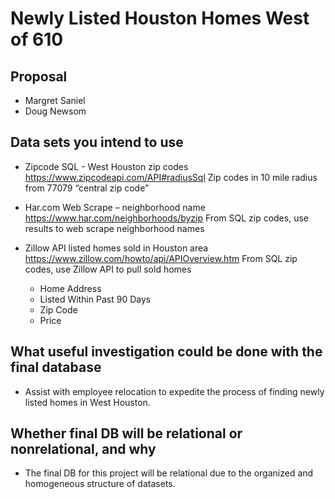 # Newly Listed Houston Homes West of 610

## Proposal
        
* Margret Saniel 
* Doug Newsom

## Data sets you intend to use

- Zipcode SQL - West Houston zip codes
        https://www.zipcodeapi.com/API#radiusSql
        Zip codes in 10 mile radius from 77079 “central zip code”

- Har.com Web Scrape – neighborhood name 
        https://www.har.com/neighborhoods/byzip
        From SQL zip codes, use results to web scrape neighborhood names

- Zillow API
       listed homes sold in Houston area
       https://www.zillow.com/howto/api/APIOverview.htm
       From SQL zip codes, use Zillow API to pull sold homes
        
     - Home Address
     - Listed Within Past 90 Days
     - Zip Code
     - Price

## What useful investigation could be done with the final database

* Assist with employee relocation to expedite the process of finding newly listed homes in West Houston.


## Whether final DB will be relational or nonrelational, and why

* The final DB for this project will be relational due to the organized and homogeneous structure of datasets. 
